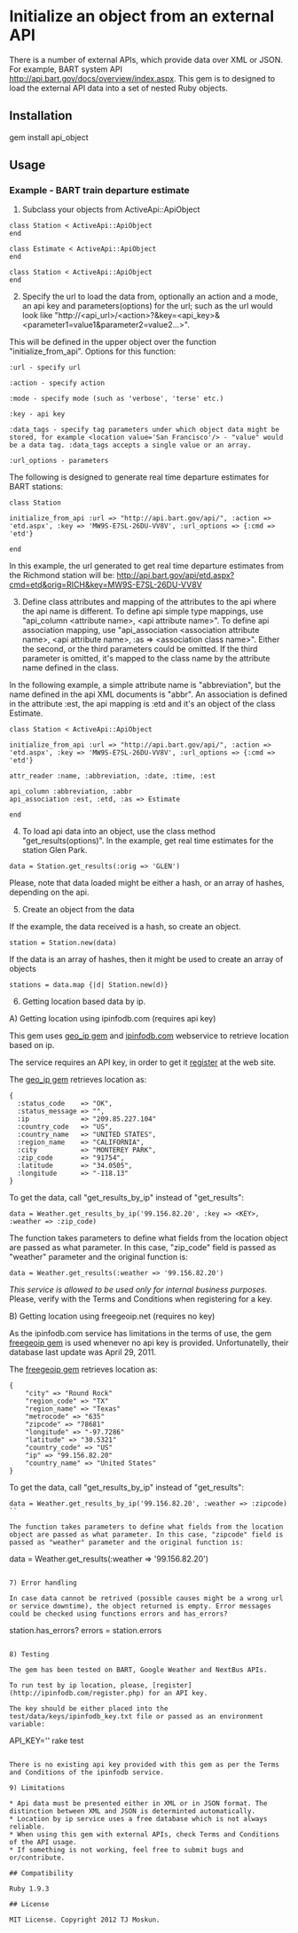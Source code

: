 # Initialize an object from an external API

There is a number of external APIs, which provide data over XML or JSON. For example, BART system API http://api.bart.gov/docs/overview/index.aspx. This gem is to designed to load the external API data into a set of nested Ruby objects. 

## Installation

gem install api_object

## Usage

### Example - BART train departure estimate

1) Subclass your objects from ActiveApi::ApiObject

```
class Station < ActiveApi::ApiObject
end

class Estimate < ActiveApi::ApiObject
end

class Station < ActiveApi::ApiObject 
end
```
2) Specify the url to load the data from, optionally an action and a mode, an api key and parameters(options) for the url; such as the url would look like "http://\<api_url\>/\<action\>?<mode>&key=\<api_key\>&\<parameter1=value1&parameter2=value2...\>". 

This will be defined in the upper object over the function "initialize_from_api". Options for this function:

```
:url - specify url

:action - specify action

:mode - specify mode (such as 'verbose', 'terse' etc.)

:key - api key

:data_tags - specify tag parameters under which object data might be stored, for example <location value='San Francisco'/> - "value" would be a data tag. :data_tags accepts a single value or an array. 

:url_options - parameters
```


The following is designed to generate real time departure estimates for BART stations:

```
class Station

initialize_from_api :url => "http://api.bart.gov/api/", :action => 'etd.aspx', :key => 'MW9S-E7SL-26DU-VV8V', :url_options => {:cmd => 'etd'}

end
```
In this example, the url generated to get real time departure estimates from the Richmond station will be:
http://api.bart.gov/api/etd.aspx?cmd=etd&orig=RICH&key=MW9S-E7SL-26DU-VV8V

3) Define class attributes and mapping of the attributes to the api where the api name is different. To define api simple type mappings, use "api_column \<attribute name\>, \<api attribute name\>". 
To define api association mapping, use "api_association \<association attribute name\>, \<api attribute name\>, :as => \<association class name\>". Either the second, or the third parameters could be omitted. If the third parameter is omitted, it's mapped to the class name by the attribute name defined in the class. 

In the following example, a simple attribute name is "abbreviation", but the name defined in the api XML documents is "abbr". An association is defined in the attribute :est, the api mapping is :etd and it's an object of the class Estimate. 

```
class Station < ActiveApi::ApiObject 

initialize_from_api :url => "http://api.bart.gov/api/", :action => 'etd.aspx', :key => 'MW9S-E7SL-26DU-VV8V', :url_options => {:cmd => 'etd'}

attr_reader :name, :abbreviation, :date, :time, :est

api_column :abbreviation, :abbr
api_association :est, :etd, :as => Estimate

end
```
4) To load api data into an object, use the class method "get_results(options)". In the example, get real time estimates for the station Glen Park. 

```
data = Station.get_results(:orig => 'GLEN')
```

Please, note that data loaded might be either a hash, or an array of hashes, depending on the api.

5) Create an object from the data

If the example, the data received is a hash, so create an object. 

```
station = Station.new(data)
```

If the data is an array of hashes, then it might be used to create an array of objects

```
stations = data.map {|d| Station.new(d)}
```

6) Getting location based data by ip.

A) Getting location using ipinfodb.com (requires api key)

This gem uses [geo_ip gem](https://github.com/jeroenj/geo_ip) and [ipinfodb.com](http://ipinfodb.com/) webservice to retrieve location based on ip. 

The service requires an API key, in order to get it [register](http://ipinfodb.com/register.php) at the web site. 

The [geo_ip gem](https://github.com/jeroenj/geo_ip) retrieves location as:

```
{
  :status_code    => "OK",
  :status_message => "",
  :ip             => "209.85.227.104"
  :country_code   => "US",
  :country_name   => "UNITED STATES",
  :region_name    => "CALIFORNIA",
  :city           => "MONTEREY PARK",
  :zip_code       => "91754",
  :latitude       => "34.0505",
  :longitude      => "-118.13"
}
```

To get the data, call "get_results_by_ip" instead of "get_results":

```
data = Weather.get_results_by_ip('99.156.82.20', :key => <KEY>, :weather => :zip_code)
```

The function takes parameters to define what fields from the location object are passed as what parameter. In this case, "zip_code" field is passed as "weather" parameter and the original function is:

```
data = Weather.get_results(:weather => '99.156.82.20')
```
*This service is allowed to be used only for internal business purposes.* Please, verify with the Terms and Conditions when registering for a key. 


B) Getting location using freegeoip.net (requires no key)

As the ipinfodb.com service has limitations in the terms of use, the gem [freegeoip gem](https://github.com/ezkl/freegeoip) is used whenever no api key is provided. Unfortunatelly, their database last update was April 29, 2011. 

The [freegeoip gem](https://github.com/ezkl/freegeoip) retrieves location as:

```
{
	"city" => "Round Rock"
	"region_code" => "TX"
	"region_name" => "Texas"
	"metrocode" => "635"
	"zipcode" => "78681"
	"longitude" => "-97.7286"
	"latitude" => "30.5321"
	"country_code" => "US"
	"ip" => "99.156.82.20"
	"country_name" => "United States"
}
```
To get the data, call "get_results_by_ip" instead of "get_results":

```
data = Weather.get_results_by_ip('99.156.82.20', :weather => :zipcode)
``

The function takes parameters to define what fields from the location object are passed as what parameter. In this case, "zipcode" field is passed as "weather" parameter and the original function is:

```
data = Weather.get_results(:weather => '99.156.82.20')
```

7) Error handling

In case data cannot be retrived (possible causes might be a wrong url or service downtime), the object returned is empty. Error messages could be checked using functions errors and has_errors?

```
station.has_errors? 
errors = station.errors
```

8) Testing

The gem has been tested on BART, Google Weather and NextBus APIs. 

To run test by ip location, please, [register](http://ipinfodb.com/register.php) for an API key.

The key should be either placed into the test/data/keys/ipinfodb_key.txt file or passed as an environment variable:

```
API_KEY='<your key>' rake test
```

There is no existing api key provided with this gem as per the Terms and Conditions of the ipinfodb service. 

9) Limitations

* Api data must be presented either in XML or in JSON format. The distinction between XML and JSON is determinted automatically. 
* Location by ip service uses a free database which is not always reliable. 
* When using this gem with external APIs, check Terms and Conditions of the API usage. 
* If something is not working, feel free to submit bugs and or/contribute. 
  
## Compatibility

Ruby 1.9.3

## License

MIT License. Copyright 2012 TJ Moskun.













